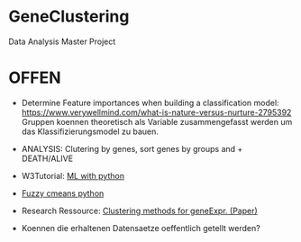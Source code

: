 # GeneClustering
Data Analysis Master Project

# OFFEN

- Determine Feature importances when building a classification model: https://www.verywellmind.com/what-is-nature-versus-nurture-2795392
Gruppen koennen theoretisch als Variable zusammengefasst werden um das Klassifizierungsmodel zu bauen.

- ANALYSIS: Clutering by genes, sort genes by groups and + DEATH/ALIVE
- W3Tutorial: [ML with python](https://www.w3schools.com/python/python_ml_hierarchial_clustering.asp#:~:text=Hierarchical%20clustering%20is%20an%20unsupervised,need%20a%20%22target%22%20variable.)
- [Fuzzy cmeans python](https://pythonhosted.org/scikit-fuzzy/auto_examples/plot_cmeans.html)
- Research Ressource: [Clustering methods for geneExpr. (Paper)](https://www.ncbi.nlm.nih.gov/pmc/articles/PMC5135122/#:~:text=The%20clustering%20of%20gene%20expression,data%2C%20and%20understanding%20gene%20regulation.)
- Koennen die erhaltenen Datensaetze oeffentlich getellt werden?
